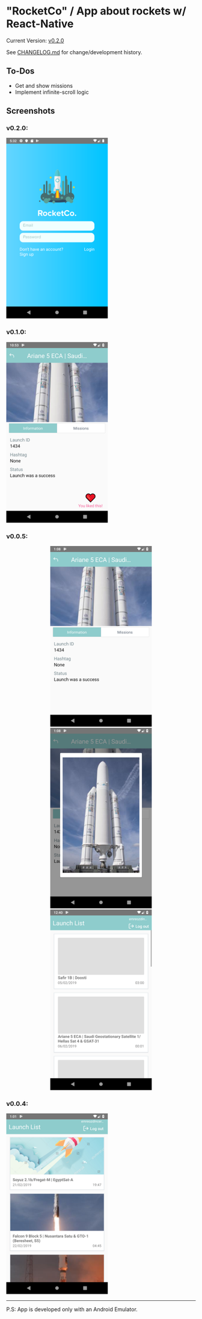 # "RocketCo" / App about rockets w/ React-Native 

Current Version: [v0.2.0](https://github.com/emreozdincer/launch-app/releases/tag/v0.2.0)

See [CHANGELOG.md](CHANGELOG.md) for change/development history.

## To-Dos  
* Get and show missions
* Implement infinite-scroll logic

## Screenshots

### v0.2.0:
<img src="./docs/v0.2.png" width="270" height ="480">

### v0.1.0:

<img src="./docs/v1.0.png" width="270" height ="480">

### v0.0.5:
<p float="left" align="center">
<img src="./docs/v5_1.1.png" width="270" height ="480 " >
<img src="./docs/v5_1.png" width="270" height ="480 " >
<img src="./docs/v5_2.png" width="270" height ="480 ">
</p>

### v0.0.4:

<img src="./docs/screenshot_v4.png" width="270" height ="480">

----

P.S: App is developed only with an Android Emulator.
